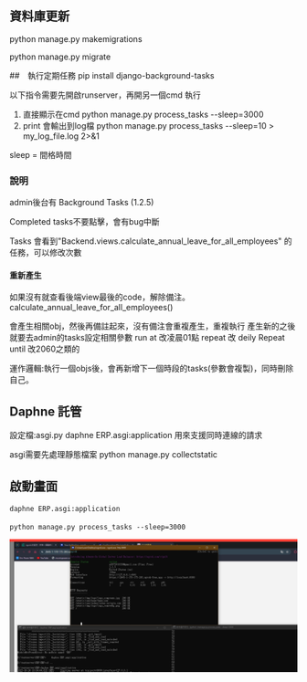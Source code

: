 
## 資料庫更新


python manage.py makemigrations

python manage.py migrate

##　執行定期任務
pip install django-background-tasks


以下指令需要先開啟runserver，再開另一個cmd 執行

1. 直接顯示在cmd
python manage.py process_tasks --sleep=3000
2. print 會輸出到log檔
python manage.py process_tasks --sleep=10 > my_log_file.log 2>&1

sleep = 間格時間

### 說明


admin後台有 Background Tasks (1.2.5)

Completed tasks不要點擊，會有bug中斷

Tasks 
會看到"Backend.views.calculate_annual_leave_for_all_employees" 的任務，可以修改次數

#### 重新產生

如果沒有就查看後端view最後的code，解除備注。
    calculate_annual_leave_for_all_employees()   

會產生相關obj，然後再備註起來，沒有備注會重複產生，重複執行
產生新的之後 就要去admin的tasks設定相關參數
run at 改凌晨01點
repeat 改 deily
Repeat until 改2060之類的

運作邏輯:執行一個objs後，會再新增下一個時段的tasks(參數會複製)，同時刪除自己。


## Daphne 託管
設定檔:asgi.py
    daphne ERP.asgi:application
用來支援同時連線的請求

asgi需要先處理靜態檔案
    python manage.py collectstatic

## 啟動畫面

    daphne ERP.asgi:application

    python manage.py process_tasks --sleep=3000


![替代文字](文件/螢幕擷取畫面%202023-10-24%20101357.png)
